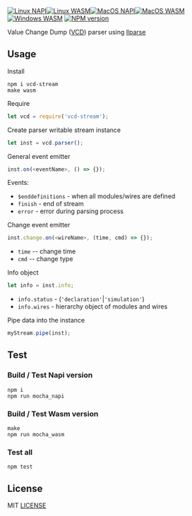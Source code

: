 [![Linux NAPI](https://github.com/wavedrom/vcd/actions/workflows/linux-napi.yml/badge.svg)](https://github.com/wavedrom/vcd/actions/workflows/linux-napi.yml)[![Linux WASM](https://github.com/wavedrom/vcd/actions/workflows/linux-wasm.yml/badge.svg)](https://github.com/wavedrom/vcd/actions/workflows/linux-wasm.yml)[![MacOS NAPI](https://github.com/wavedrom/vcd/actions/workflows/macos-napi.yml/badge.svg)](https://github.com/wavedrom/vcd/actions/workflows/macos-napi.yml)[![MacOS WASM](https://github.com/wavedrom/vcd/actions/workflows/macos-wasm.yml/badge.svg)](https://github.com/wavedrom/vcd/actions/workflows/macos-wasm.yml)[![Windows WASM](https://github.com/wavedrom/vcd/actions/workflows/windows-wasm.yml/badge.svg)](https://github.com/wavedrom/vcd/actions/workflows/windows-wasm.yml)
[![NPM version](https://img.shields.io/npm/v/vcd-stream.svg)](https://www.npmjs.org/package/vcd-stream)

Value Change Dump ([VCD](https://en.wikipedia.org/wiki/Value_change_dump)) parser using [llparse](https://github.com/nodejs/llparse)

## Usage

Install

```
npm i vcd-stream
make wasm
```

Require

```js
let vcd = require('vcd-stream');
```

Create parser writable stream instance

```js
let inst = vcd.parser();
```

General event emitter

```js
inst.on(<eventName>, () => {});
```

Events:
* `$enddefinitions` - when all modules/wires are defined
* `finish` - end of stream
* `error` - error during parsing process

Change event emitter

```js
inst.change.on(<wireName>, (time, cmd) => {});
```

* `time` -- change time
* `cmd` -- change type

Info object

```js
let info = inst.info;
```

* `info.status` - (`'declaration'`|`'simulation'`)
* `info.wires` - hierarchy object of modules and wires

Pipe data into the instance

```js
myStream.pipe(inst);
```

## Test

### Build / Test Napi version

```
npm i
npm run mocha_napi
```

### Build / Test Wasm version

```
make
npm run mocha_wasm
```

### Test all

```
npm test
```

## License

MIT [LICENSE](LICENSE)

